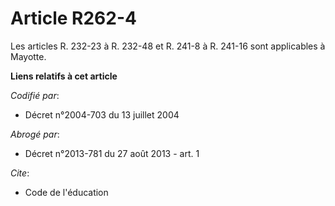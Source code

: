 # Article R262-4

Les articles R. 232-23 à R. 232-48 et R. 241-8 à R. 241-16 sont applicables à Mayotte.

**Liens relatifs à cet article**

_Codifié par_:

  - Décret n°2004-703 du 13 juillet 2004

_Abrogé par_:

  - Décret n°2013-781 du 27 août 2013 - art. 1

_Cite_:

  - Code de l'éducation
